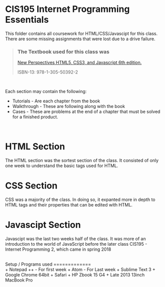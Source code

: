 CIS195 Internet Programming Essentials
========================================
This folder contains all coursework for HTML/CSS/Javascipt for this class. There are some missing assignments that were lost due to a drive failure.
<br>
> ### The Textbook used for this class was
> [New Perspectives HTML5, CSS3, and Javascript 6th edition.](https://www.cengage.com/c/new-perspectives-on-html5-css3-and-javascript-6e-carey/9781305503922)
>
> ISBN-13: 978-1-305-50392-2

<br>

Each section may contain the following:
* Tutorials - Are each chapter from the book
* Walkthrough - These are following along with the book
* Cases - These are problems at the end of a chapter that must be solved for a finished product.
<br>

HTML Section
============
The HTML section was the sortest section of the class. It consisted of only one week to understand the basic tags
used for HTML.

CSS Section
============
CSS was a majority of the class. In doing so, it expanted more in depth to HTML tags and their properties that can
be edited with HTML.

Javascipt Section
==================
Javascipt was the last two weeks half of the class. It was more of an introduction to the world of JavaScript before
the later class CIS195 - Internet Programming 2, which came in spring 2018

<br>
Setup / Programs used
=============
<br>
+ Notepad ++ - For first week
+ Atom - For Last week
+ Sublime Text 3
+ Google Chrome 64bit
+ Safari
+ HP Zbook 15 G4
+ Late 2013 13inch MacBook Pro
